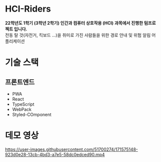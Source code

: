 # HCI-Riders
**22학년도 1학기 (3학년 2학기) 인간과 컴퓨터 상호작용 (HCI) 과목에서 진행한 텀프로젝트 입니다.**  
전동 탈 것(자전거, 킥보드 ...)을 취미로 가진 사람들을 위한 경로 안내 및 위험 알림 어플리케이션

# 기술 스택
## 프론트엔드
- PWA
- React
- TypeScript
- WebPack
- Styled-COmponent

# 데모 영상

https://user-images.githubusercontent.com/51700274/171575148-923d0e28-13cb-4bd3-a7e5-58dc0edced90.mp4

